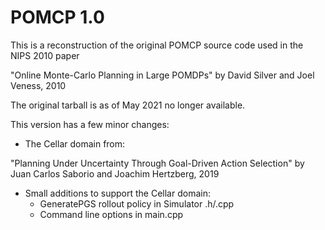 # POMCP 1.0

This is a reconstruction of the original POMCP source code used in the NIPS 2010 paper

"Online Monte-Carlo Planning in Large POMDPs"
by David Silver and Joel Veness, 2010

The original tarball is as of May 2021 no longer available.

This version has a few minor changes:
- The Cellar domain from:

"Planning Under Uncertainty Through Goal-Driven Action Selection"
by Juan Carlos Saborio and Joachim Hertzberg, 2019

- Small additions to support the Cellar domain:
    - GeneratePGS rollout policy in Simulator .h/.cpp
    - Command line options in main.cpp
